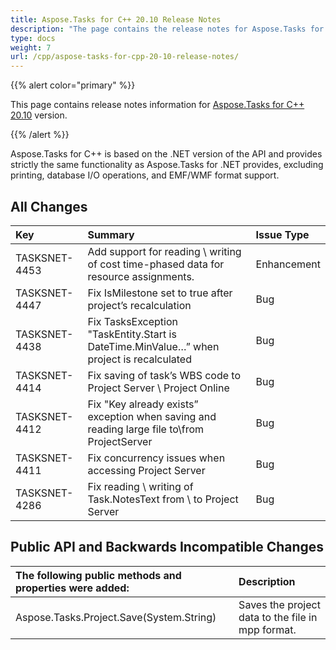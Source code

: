 ```yaml
---
title: Aspose.Tasks for C++ 20.10 Release Notes
description: "The page contains the release notes for Aspose.Tasks for C++ 20.10."
type: docs
weight: 7
url: /cpp/aspose-tasks-for-cpp-20-10-release-notes/
---
```


{{% alert color="primary" %}}

This page contains release notes information for [Aspose.Tasks for C++ 20.10](https://downloads.aspose.com/tasks/cpp/new-releases/aspose.tasks-for-c---20.10.0/) version.

{{% /alert %}}

Aspose.Tasks for C++ is based on the .NET version of the API and provides strictly the same functionality as Aspose.Tasks for .NET provides, excluding printing, database I/O operations, and EMF/WMF format support.

## **All Changes**
|**Key** | **Summary** | **Issue Type**|
| :- | :- | :- |
|TASKSNET-4453|Add support for reading \ writing of cost time-phased data for resource assignments.|Enhancement|
|TASKSNET-4447|Fix IsMilestone set to true after project’s recalculation|Bug|
|TASKSNET-4438|Fix TasksException "TaskEntity.Start is DateTime.MinValue…” when project is recalculated|Bug|
|TASKSNET-4414|Fix saving of task’s WBS code to Project Server \ Project Online|Bug|
|TASKSNET-4412|Fix "Key already exists” exception when saving and reading large file to\from ProjectServer|Bug|
|TASKSNET-4411|Fix concurrency issues when accessing Project Server|Bug|
|TASKSNET-4286|Fix reading \ writing of Task.NotesText from \ to Project Server|Bug|

## **Public API and Backwards Incompatible Changes**

|**The following public methods and properties were added:** |**Description** |
| :- | :- |
|Aspose.Tasks.Project.Save(System.String) | Saves the project data to the file in mpp format.|
